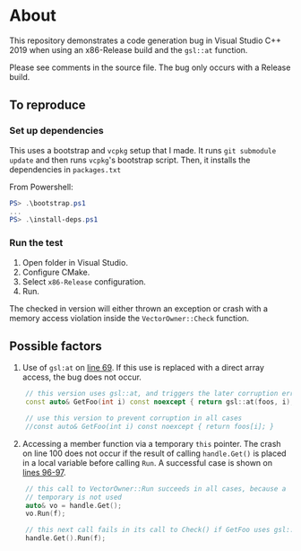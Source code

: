 # About

This repository demonstrates a code generation bug in Visual Studio C++ 2019
when using an x86-Release build and the `gsl::at` function.

Please see comments in the source file. The bug only occurs with a Release build.

## To reproduce

### Set up dependencies

This uses a bootstrap and `vcpkg` setup that I made. It runs `git submodule update` and then
runs `vcpkg`'s bootstrap script. Then, it installs the dependencies in `packages.txt`

From Powershell:

```powershell
PS> .\bootstrap.ps1
...
PS> .\install-deps.ps1

```

### Run the test

1. Open folder in Visual Studio.
2. Configure CMake.
3. Select `x86-Release` configuration.
4. Run.

The checked in version will either thrown an exception or crash with a memory access
violation inside the `VectorOwner::Check` function.

## Possible factors

1. Use of `gsl:at` on [line 69](https://github.com/anticrisis/vs-temp-ref-method-invoke/blob/6fb24941d253f12248e31b82b32bcc971fe09a9f/vs-temp-ref-method-invoke/vs-temp-ref-method-invoke.cpp#L69).
If this use is replaced with a direct array access,
the bug does not occur.

```cpp
    // this version uses gsl::at, and triggers the later corruption error
    const auto& GetFoo(int i) const noexcept { return gsl::at(foos, i); }

    // use this version to prevent corruption in all cases
    //const auto& GetFoo(int i) const noexcept { return foos[i]; }
```

2. Accessing a member function via a temporary `this` pointer. The crash on line 100
does not occur if the result of calling `handle.Get()` is placed in a local variable
before calling `Run`. A successful case is shown on [lines 96-97](https://github.com/anticrisis/vs-temp-ref-method-invoke/blob/6fb24941d253f12248e31b82b32bcc971fe09a9f/vs-temp-ref-method-invoke/vs-temp-ref-method-invoke.cpp#L96-L97).

```cpp
    // this call to VectorOwner::Run succeeds in all cases, because a
    // temporary is not used
    auto& vo = handle.Get();
    vo.Run(f);

    // this next call fails in its call to Check() if GetFoo uses gsl::at
    handle.Get().Run(f);
```
